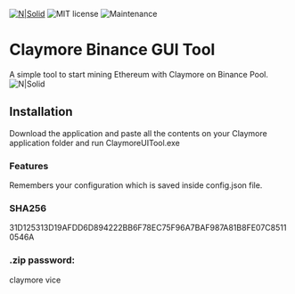 [![N|Solid](https://dl.dropboxusercontent.com/s/4rkbkdirpmjdc81/viceReadmeMDImage.png?dl=0)](https://justvice.github.io)
![MIT license](https://img.shields.io/badge/License-MIT-blue.svg)
![Maintenance](https://img.shields.io/badge/Maintained%3F-no-red.svg)
# Claymore Binance GUI Tool
A simple tool to start mining Ethereum with Claymore on Binance Pool.
![N|Solid](https://dl.dropboxusercontent.com/s/8uoxj67qwin5at4/claymore%20binance%20gui%20tool%20demo%20image.png?dl=0)
## Installation
Download the application and paste all the contents on your Claymore application folder and run ClaymoreUITool.exe
### Features
Remembers your configuration which is saved inside config.json file.
### SHA256
31D125313D19AFDD6D894222BB6F78EC75F96A7BAF987A81B8FE07C85110546A
### .zip password:
claymore vice
